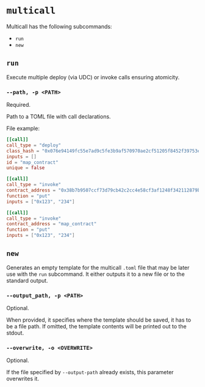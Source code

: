 # `multicall`

Multicall has the following subcommands:
- `run`
- `new`

## `run`

Execute multiple deploy (via UDC) or invoke calls ensuring atomicity.

### `--path, -p <PATH>`
Required.

Path to a TOML file with call declarations.

File example:

```toml
[[call]]
call_type = "deploy"
class_hash = "0x076e94149fc55e7ad9c5fe3b9af570970ae2cf51205f8452f39753e9497fe849"
inputs = []
id = "map_contract"
unique = false

[[call]]
call_type = "invoke"
contract_address = "0x38b7b9507ccf73d79cb42c2cc4e58cf3af1248f342112879bfdf5aa4f606cc9"
function = "put"
inputs = ["0x123", "234"]

[[call]]
call_type = "invoke"
contract_address = "map_contract"
function = "put"
inputs = ["0x123", "234"]
```

## `new`

Generates an empty template for the multicall `.toml` file that may be later use with the `run` subcommand. It either outputs it to a new file or to the standard output.

### `--output_path, -p <PATH>`
Optional.

When provided, it specifies where the template should be saved, it has to be a file path.
If omitted, the template contents will be printed out to the stdout.

### `--overwrite, -o <OVERWRITE>`
Optional.

If the file specified by `--output-path` already exists, this parameter overwrites it.
